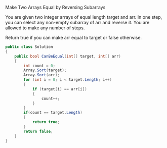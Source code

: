 Make Two Arrays Equal by Reversing Subarrays

You are given two integer arrays of equal length target and arr. In one step, you can select any non-empty subarray of arr and reverse it. You are allowed to make any number of steps.

Return true if you can make arr equal to target or false otherwise.

```csharp
public class Solution
{
    public bool CanBeEqual(int[] target, int[] arr)
    {
        int count = 0;
        Array.Sort(target);
        Array.Sort(arr);
        for (int i = 0; i < target.Length; i++)
        {
            if (target[i] == arr[i])
            {
                count++;
            }
        }
        if(count == target.Length)
        {
            return true;
        }
        return false;
    }
}
